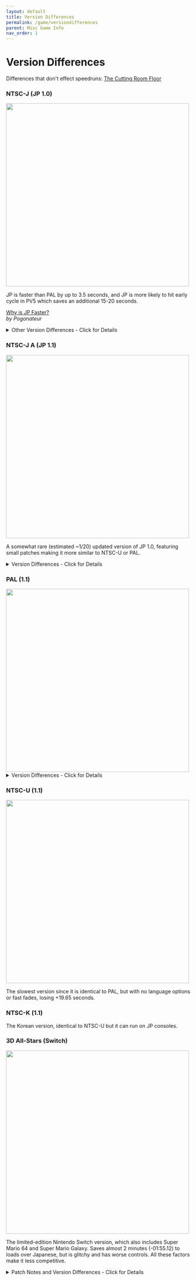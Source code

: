 ```yaml
---
layout: default
title: Version Differences
permalink: /game/versiondifferences
parent: Misc Game Info
nav_order: 1
---
```

# Version Differences

Differences that don't effect speedruns: [The Cutting Room Floor](https://tcrf.net/Super_Mario_Sunshine/Version_Differences)  

### NTSC-J (JP 1.0)

<img src="https://i.imgur.com/JX7U7is.jpeg" width="500">  

JP is faster than PAL by up to 3.5 seconds, and JP is more likely to hit early cycle in PV5 which saves an additional 15-20 seconds.

[Why is JP Faster?](https://docs.google.com/document/d/1WCNBt855KyMkNUGAO51sy8Z45HjpBW3Y3AlK7ajro8M/edit?usp=sharing)  
*by Pogonateur*  

<details markdown="block">
  <summary markdown="span">
    Other Version Differences - Click for Details
  </summary>

*by Milk*  
- Less fruits in the plaza.
- Getting off Yoshi allows clips, because you jump off Yoshi backwards, while in other versions it's more of a vertical dismount.
- Minimal amount of air damage frames.
- Subtitles always on.
- Japanese is the only available language.
- No Piantissimo music.
- Delfino music takes a bit to start.
- If you throw a fruit as you land, you can make the fruit float in mid-air.
- Opening cutscenes are voiced differently.
- When Shadow Mario shines spawn, as they fall they don't spin.
- Sound glitch has a chance of crashing the game, and remains until the game is reset. Other versions fix the sound glitch immediately and won’t crash the game.  
</details>

### NTSC-J A (JP 1.1)  

<img src="https://i.imgur.com/1CQIPXc.jpeg" width="500">  

A somewhat rare (estimated ~1/20) updated version of JP 1.0, featuring small patches making it more similar to NTSC-U or PAL.  

<details markdown="block">
  <summary markdown="span">
    Version Differences - Click for Details
  </summary>

- All glitches are the same as NTSC-U and PAL.
- There are no fruits strewn about Delfino Plaza.
- Subtitles always on.
- Japanese is the only available language.
</details>  

### PAL (1.1)

<img src="https://i.imgur.com/hNUn6Pn.jpeg" width="500">  

<details markdown="block">
  <summary markdown="span">
    Version Differences - Click for Details
  </summary>

- Language options are available (Italian being the fastest). (-5.44 seconds gained)
- Faster loads than NTSC-U, but slower than JP (+20.9 seconds lost).

#### Level Differences   
- Bianco 2 - The windmill blades turn slower.
- Pianta 1 - You cannot put the chomplets out with your hover nozzle. (~+1.5 seconds lost)
- Pianta 5 - Less likely to get early cycle due to textbox length.
- Pinna 1 - Rockets will not collide with each other.
- Pinna 3 - Electrokoopas are on different cycles, and you are put in a different animation state after being shocked, - preventing you from hovering and making it more possible to bonk. Harder to do the ending fast, but has a very minimal time lost (~+1 second lost). ~31 pace runs will be easier due to the Electrokoopa cycle.
- Pinna 5 - The ferris wheel moves slower.
- EYG - Fruit storage is possible. (~-2.5 seconds gained)
- Sirena 6 - Goop cleaned percentage requirement is more lenient. (~-5.5 seconds gained)
</details>  

### NTSC-U (1.1)

<img src="https://i.imgur.com/HL9hgq9.jpeg" width="500">  

The slowest version since it is identical to PAL, but with no language options or fast fades, losing +19.65 seconds.  

### NTSC-K (1.1)

The Korean version, identical to NTSC-U but it can run on JP consoles.  

### 3D All-Stars (Switch)

<img src="https://i.imgur.com/SWCQBJc.jpeg" width="500">  

The limited-edition Nintendo Switch version, which also includes Super Mario 64 and Super Mario Galaxy. Saves almost 2 minutes (-01:55.12) to loads over Japanese, but is glitchy and has worse controls. All these factors make it less competitive.  

<details markdown="block">
  <summary markdown="span">
    Patch Notes and Version Differences - Click for Details
  </summary>

*by NokiDoki*  
#### v1.1.0 (Nov 16, 2020)
- GameCube controller is now supported with the original controls (but different stick calibration and rumble), Switch controllers are left unchanged.
- Camera controls can be changed in the (-) menu, for all controller types. There are 5 toggles allowing independent flipping of the camera's horizontal and vertical axes, Y cam's horizontal and vertical axes, and FLUDD's vertical aiming. Shortcuts are provided to quickly set the GC version's controls, or the default 3DAS controls.
- The map can only be buffered on Switch controllers but doing so on hotel/casino load still causes random polygons.
- FLUDD's tutorial still doesn't explain anything without subtitles. Subtitles and other in-game hints only mention Switch controls, regardless of the controller being used.
- Spray and underwater hover work like in the original on GC controller, but are still laggy on Switch controllers.
- There are no debug cubes in Bianco 6 anymore.
- The race start beep now sounds like in the original.
- The falling Pianta in Ricco 8 is gone.
- The screen effect from using the turbo nozzle underwater was removed entirely.
- Pinna rockets seem to always shoot straight with all controllers. On GC controller, you shoot them by pressing digital R, while on Switch controllers you shoot with either R or ZR. Buffered shots only work on Switch controllers.
- Laugh skip still only works in English, French and German.
- Sirena 6 timer can still end early.

#### v1.0.0 / v1.0.1 (Sept 18, 2020)  
- Nintendo and game logos depend on language (picked on the game selection screen)
- GC controller recognized as a Pro Controller but can't be remapped atm, so Y cam and all uses of L are inaccessible
- Soft reset (Start + X + B) still works
- Controls changed:
1. A and B both mapped to jump
2. Y mapped to dive
3. Press the right stick for Y cam
4. Camera controls are reversed, no way to flip them back
5. L for the map, ZL for ground pounds/sidestep/camera, R for digital spray (aim), ZR for analog spray (run)
- The map can now be opened and closed by holding L rather than pressing it. By holding L to repeatedly open and close the map, you can see consecutive quarter-frames, which was previously impossible without hacks. Buffering the map while the hotel or casino load will cause random polygons to appear.
- FLUDD's tutorial was spliced and only makes any sense if you read the subtitles (which can still be disabled)
- Spray and underwater hover don't come out instantly, it's always as if you took half a second to press R down: https://www.youtube.com/watch?v=QaD6UUp0NFo
- Save boxes can't be avoided, except maybe by filling up the console's storage. Must scroll down twice and hit “Continue”.
- Load times are much faster than in the original, but there is noticeable lag, mainly on the plaza.
- The sound at the beginning of a race (Ricco 2 or Piantissimo) is... [different](https://twitter.com/GreatGonzales/status/1305792684204986368)
- A Pianta can be seen falling from the sky during the Ricco 8 intro. This was likely in the original but couldn't be seen in 4:3.
- One of the coins spawned by jumping under the cash register in Gelato disappears shortly after spawning.
- The screen effect from using the turbo nozzle underwater was left in 4:3 and doesn't reach the sides of the screen.
- Rockets in Pinna 1 and 8 can be shot by pressing or simply holding either R or ZR. They always shoot straight unless buffered (grab one while holding R or ZR to shoot it immediately)
- King Boo laugh skip only works in French, English and German, tbd whether or not this makes one of them faster than Italian
- The path to the windmill is occasionally already raised at the start of Bianco 1, with the Piranha Plant still active inside it
- Classic Dolphin glitches return, including Sirena 6 ending early and the debug cubes in Bianco 6
- Beside the glitch, Sirena 6 seems to have a stricter requirement than the GC versions
- While seemingly based on PAL, this version has a different memory layout to any of the GC ones, so anything that depends on memory layout (e.g. Chomplet aggro, Pianta 2 text skip, Pianta 5 reds fast text, etc.) may yield different result from those
</details>  
